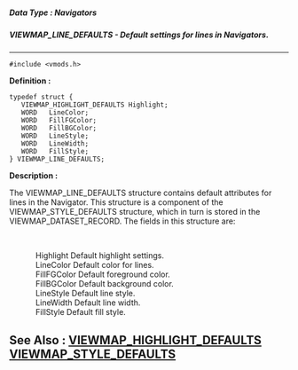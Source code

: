 ##### Data Type : Navigators
##### VIEWMAP_LINE_DEFAULTS - Default settings for lines in Navigators.
---
```
#include <vmods.h>
```

**Definition :**
```
typedef struct {
   VIEWMAP_HIGHLIGHT_DEFAULTS Highlight;
   WORD   LineColor;
   WORD   FillFGColor;
   WORD   FillBGColor;
   WORD   LineStyle;
   WORD   LineWidth;
   WORD   FillStyle;
} VIEWMAP_LINE_DEFAULTS;
```

**Description :**

The VIEWMAP_LINE_DEFAULTS structure contains default attributes for lines in the Navigator.  This structure is a component of the VIEWMAP_STYLE_DEFAULTS structure, which in turn is stored in the VIEWMAP_DATASET_RECORD.  The fields in this structure are:
<ul><br>

<ul>Highlight	Default highlight settings.<br>
LineColor	Default color for lines.<br>
FillFGColor	Default foreground color.<br>
FillBGColor	Default background color.<br>
LineStyle	Default line style.<br>
LineWidth	Default line width.<br>
FillStyle	Default fill style.</ul>
</ul>



**See Also :**
[VIEWMAP_HIGHLIGHT_DEFAULTS](/domino-c-api-docs/reference/Data/VIEWMAP_HIGHLIGHT_DEFAULTS)
[VIEWMAP_STYLE_DEFAULTS](/domino-c-api-docs/reference/Data/VIEWMAP_STYLE_DEFAULTS)
---
